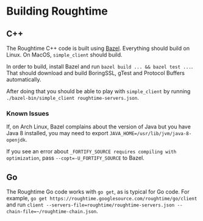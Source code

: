 # Building Roughtime

## C++

The Roughtime C++ code is built using [Bazel](https://www.bazel.io/). Everything should build on Linux. On MacOS, `simple_client` should build.

In order to build, install Bazel and run `bazel build ... && bazel test ...`. That should download and build BoringSSL, gTest and Protocol Buffers automatically.

After doing that you should be able to play with `simple_client` by running `./bazel-bin/simple_client roughtime-servers.json`.

### Known Issues

If, on Arch Linux, Bazel complains about the version of Java but you have Java 8 installed, you may need to export `JAVA_HOME=/usr/lib/jvm/java-8-openjdk`.

If you see an error about `_FORTIFY_SOURCE requires compiling with optimization`, pass `--copt=-U_FORTIFY_SOURCE` to Bazel.

## Go

The Roughtime Go code works with `go get`, as is typical for Go code. For example, `go get https://roughtime.googlesource.com/roughtime/go/client` and run `client --servers-file=roughtime/roughtime-servers.json --chain-file=~/roughtime-chain.json`.
